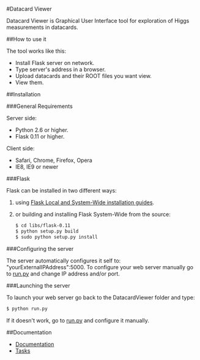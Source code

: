 #Datacard Viewer


Datacard Viewer is Graphical User Interface tool for exploration of Higgs measurements in datacards.

##How to use it

The tool works like this:

+ Install Flask server on network.
+ Type server's address in a browser.
+ Upload datacards and their ROOT files you want view.
+ View them.

##Installation

###General Requirements

Server side:
+ Python 2.6 or higher.
+ Flask 0.11 or higher.

Client side:
+ Safari, Chrome, Firefox, Opera 
+ IE8, IE9 or newer

###Flask

Flask can be installed in two different ways:

1) using [Flask Local and System-Wide installation guides](http://flask.pocoo.org/docs/installation/#installation).

2) or building and installing Flask System-Wide from the source:

   ~~~ sh
   $ cd libs/flask-0.11
   $ python setup.py build
   $ sudo python setup.py install
   ~~~

###Configuring the server

The server automatically configures it self to: "yourExternalIPAddress":5000.
To configure your web server manually go to [run.py](run.py) and change IP address and/or port. 

###Launching the server

To launch your web server go back to the DatacardViewer folder and type:

   ~~~ sh
   $ python run.py
   ~~~
If it doesn't work, go to [run.py](run.py) and configure it manually.

##Documentation

+ [Documentation](DOCUMENTATION.md)
+ [Tasks](TASKS.md)

